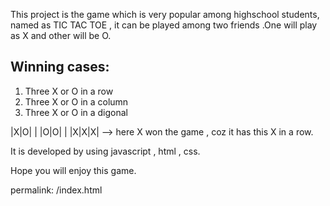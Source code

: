 This project is the game which is very popular among highschool students,
named as TIC TAC TOE , it can be played among two friends .One will play as X
and other will be O.

Winning cases:
-------------
1. Three X or O in a row
2. Three X or O in a column
3. Three X or O in a digonal

|X|O| |
|O|O| |
|X|X|X|  --> here X won the game , coz it has this X in a row.

It is developed by using javascript , html , css.

Hope you will enjoy this game.

permalink: /index.html

  
